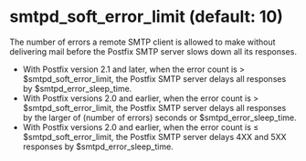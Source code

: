 # smtpd_soft_error_limit (default: 10)

The number of errors a remote SMTP client is allowed to make without
delivering mail before the Postfix SMTP server slows down all its
responses.



* With Postfix version 2.1 and later, when the error count
is > $smtpd\_soft\_error\_limit, the Postfix SMTP server
delays all responses by $smtpd\_error\_sleep\_time.
* With Postfix versions 2.0 and earlier, when the error count
is > $smtpd\_soft\_error\_limit, the Postfix SMTP server delays all
responses by the larger of (number of errors) seconds or
$smtpd\_error\_sleep\_time.
* With Postfix versions 2.0 and earlier, when the error count
is ≤ $smtpd\_soft\_error\_limit, the Postfix SMTP server delays 4XX
and 5XX responses by $smtpd\_error\_sleep\_time.


